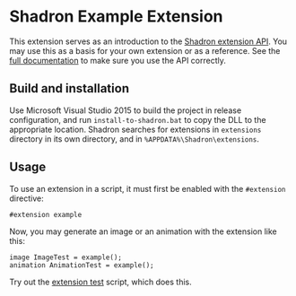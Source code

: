 
# Shadron Example Extension

This extension serves as an introduction to the [Shadron extension API](shadron-api.h).
You may use this as a basis for your own extension or as a reference.
See the [full documentation](http://www.arteryengine.com/shadron/doc/extension-api/index.html)
to make sure you use the API correctly.

## Build and installation

Use Microsoft Visual Studio 2015 to build the project in release configuration,
and run `install-to-shadron.bat` to copy the DLL to the appropriate location.
Shadron searches for extensions in `extensions` directory in its own directory,
and in `%APPDATA%\Shadron\extensions`.

## Usage

To use an extension in a script, it must first be enabled with the `#extension` directive:

    #extension example

Now, you may generate an image or an animation with the extension like this:

    image ImageTest = example();
    animation AnimationTest = example();

Try out the [extension test](extension-test.shadron) script, which does this.
